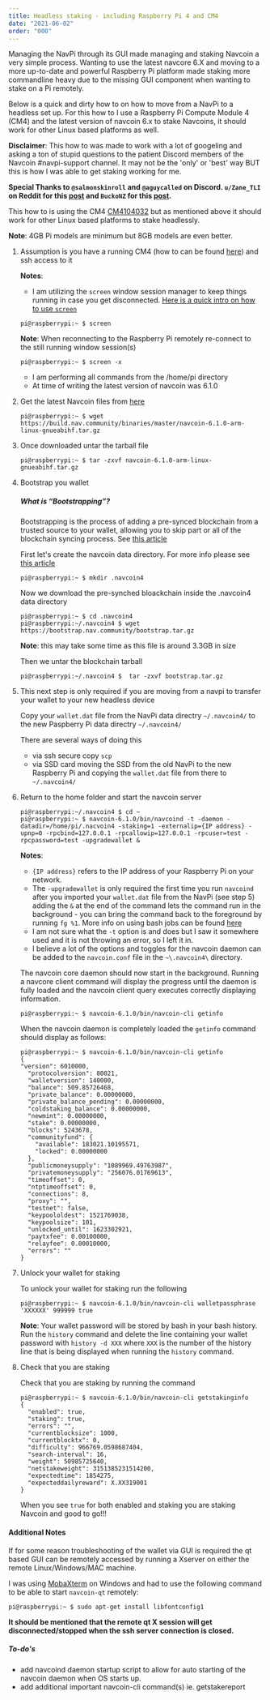 ```yaml
---
title: Headless staking - including Raspberry Pi 4 and CM4
date: "2021-06-02"
order: "000"
---
```



Managing the NavPi through its GUI made managing and staking Navcoin a very simple process. Wanting to use the latest navcore 6.X and moving to a more up-to-date and powerful Raspberry Pi platform made staking more commandline heavy due to the missing GUI component when wanting to stake on a Pi remotely.

Below is a quick and dirty how to on how to move from a NavPi to a headless set up. For this how to I use a Raspberry Pi Compute Module 4 (CM4) and the latest version of navcoin 6.x to stake Navcoins, it should work for other Linux based platforms as well.


**Disclaimer**: This how to was made to work with a lot of googeling and asking a ton of stupid questions to the patient Discord members of the Navcoin #navpi-support channel. It may not be the 'only' or 'best' way BUT this is how I was able to get staking working for me.

**Special Thanks to `@salmonskinroll` and `@aguycalled` on Discord. `u/Zane_TLI` on Reddit for this [post](https://www.reddit.com/r/NavCoin/comments/l8jdcr/staking_with_navcoind_getstakinginfo_return>) and `BuckoNZ` for this [post](https://forum.odroid.com/viewtopic.php?t=31824).**

This how to is using the CM4 [CM4104032](https://www.buyapi.ca/product/raspberry-pi-compute-module-4-wireless-4gb-32gb-cm4104032/) but as mentioned above it should work for other Linux based platforms to stake headlessly.

**Note**: 4GB Pi models are minimum but 8GB models are even better.

1. Assumption is you have a running CM4 (how to can be found [here](https://www.youtube.com/watch?reload=9&v=jp_mF1RknU4)) and ssh access to it


	**Notes**:

	- I am utilizing the `screen` window session manager to keep things running in case you get disconnected. [Here is a quick intro on how to use `screen`](https://www.youtube.com/watch?v=hB6Y72DK8mc)

	```
	pi@raspberrypi:~ $ screen
	```

	**Note**: When reconnecting to the Raspberry Pi remotely re-connect to the still running window session(s)

	```
	pi@raspberrypi:~ $ screen -x
	```

	- I am performing all commands from the /home/pi directory
	- At time of writing the latest version of navcoin was 6.1.0

1. Get the latest Navcoin files from [here](https://build.nav.community/binaries/master/)

	```
	pi@raspberrypi:~ $ wget https://build.nav.community/binaries/master/navcoin-6.1.0-arm-linux-gnueabihf.tar.gz
	```

1. Once downloaded untar the tarball file 

	```
	pi@raspberrypi:~ $ tar -zxvf navcoin-6.1.0-arm-linux-gnueabihf.tar.gz
	```

1. Bootstrap you wallet

	##### What is “Bootstrapping”? 

	Bootstrapping is the process of adding a pre-synced blockchain from a trusted source to your wallet, allowing you to skip part or all of the blockchain syncing process. See [this article](/navcoin-core/bootstrap-your-wallet/)

	First let's create the navcoin data directory. For more info please see [this article](/navcoin-core/locate-your-data-directory/)
	```
	pi@raspberrypi:~ $ mkdir .navcoin4
	```
	Now we download the pre-synched bloackchain inside the .navcoin4 data directory
	```
	pi@raspberrypi:~ $ cd .navcoin4
	pi@raspberrypi:~/.navcoin4 $ wget https://bootstrap.nav.community/bootstrap.tar.gz
	```

	**Note**: this may take some time as this file is around 3.3GB in size

	Then we untar the blockchain tarball

	```
	pi@raspberrypi:~/.navcoin4 $  tar -zxvf bootstrap.tar.gz
	```

1. This next step is only required if you are moving from a navpi to transfer your wallet to your new headless device

	Copy your `wallet.dat` file from the NavPi data directry `~/.navcoin4/` to the new Paspberry Pi data directry `~/.navcoin4/`

	There are several ways of doing this

	- via ssh secure copy `scp`
	- via SSD card moving the SSD from the old NavPi to the new Raspberry Pi and copying the `wallet.dat` file from there to `~/.navcoin4/`

1. Return to the home folder and start the navcoin server

	```
	pi@raspberrypi:~/.navcoin4 $ cd ~
	pi@raspberrypi:~ $ navcoin-6.1.0/bin/navcoind -t -daemon -datadir=/home/pi/.nacvoin4 -staking=1 -externalip={IP address} -upnp=0 -rpcbind=127.0.0.1 -rpcallowip=127.0.0.1 -rpcuser=test -rpcpassword=test -upgradewallet &
	```

	**Notes**: 

	- `{IP address}` refers to the IP address of your Raspberry Pi on your network.
	- The `-upgradewallet` is only required the first time you run `navcoind` after you imported your `wallet.dat` file from the NavPi (see step 5) adding the `&` at the end of the command lets the command run in the background - you can bring the command back to the foreground by running `fg %1`. More info on using bash jobs can be found [here](https://www.linuxjournal.com/content/job-control-bash-feature-you-only-think-you-dont-need)
	- I am not sure what the `-t` option is and does but I saw it somewhere used and it is not throwing an error, so I left it in.
	- I believe a lot of the options and toggles for the navcoin daemon can be added to the `navcoin.conf` file in the `~\.navcoin4\` directory.

	The navcoin core daemon should now start in the background. Running a navcore client command will display the progress until the daemon is fully loaded and the navcoin client query executes correctly displaying information.

	```
	pi@raspberrypi:~ $ navcoin-6.1.0/bin/navcoin-cli getinfo
	```

	When the navcoin daemon is completely loaded the `getinfo` command should display as follows:

	```
	pi@raspberrypi:~ $ navcoin-6.1.0/bin/navcoin-cli getinfo
	{
  	"version": 6010000,
	  "protocolversion": 80021,
	  "walletversion": 140000,
	  "balance": 509.85726468,
	  "private_balance": 0.00000000,
	  "private_balance_pending": 0.00000000,
	  "coldstaking_balance": 0.00000000,
	  "newmint": 0.00000000,
	  "stake": 0.00000000,
	  "blocks": 5243678,
	  "communityfund": {
	    "available": 183021.10195571,
	    "locked": 0.00000000
	  },
	  "publicmoneysupply": "1089969.49763987",
	  "privatemoneysupply": "256076.01769613",
	  "timeoffset": 0,
	  "ntptimeoffset": 0,
	  "connections": 8,
	  "proxy": "",
	  "testnet": false,
	  "keypoololdest": 1521769038,
	  "keypoolsize": 101,
	  "unlocked_until": 1623302921,
	  "paytxfee": 0.00100000,
	  "relayfee": 0.00010000,
	  "errors": ""
	}
	```

1. Unlock your wallet for staking

	To unlock your wallet for staking run the following 

	```
	pi@raspberrypi:~ $ navcoin-6.1.0/bin/navcoin-cli walletpassphrase 'XXXXXX' 999999 true
	```

	**Note**: Your wallet password will be stored by bash in your bash history. Run the `history` command and delete the line containing your wallet password with `history -d XXX` where `XXX` is the number of the history line that is being displayed when running the `history` command.

1. Check that you are staking

	Check that you are staking by running the command

	```
	pi@raspberrypi:~ $ navcoin-6.1.0/bin/navcoin-cli getstakinginfo
	{
	  "enabled": true,
	  "staking": true,
	  "errors": "",
	  "currentblocksize": 1000,
	  "currentblocktx": 0,
	  "difficulty": 966769.0598687404,
	  "search-interval": 16,
	  "weight": 50985725640,
	  "netstakeweight": 3151385231514200,
	  "expectedtime": 1854275,
	  "expecteddailyreward": X.XX319001
	}
	```

	When you see `true` for both enabled and staking you are staking Navcoin and good to go!!!

#### Additional Notes

If for some reason troubleshooting of the wallet via GUI is required the qt based GUI can be remotely accessed by running a Xserver on either the remote Linux/Windows/MAC machine. 

I was using [MobaXterm](https://mobaxterm.mobatek.net/) on Windows and had to use the following command to be able to start `navcoin-qt` remotely:

```
pi@raspberrypi:~ $ sudo apt-get install libfontconfig1
```

**It should be mentioned that the remote qt X session will get disconnected/stopped when the ssh server connection is closed.**


##### To-do's

- add navcoind daemon startup script to allow for auto starting of the navcoin daemon when OS starts up.
- add additional important navcoin-cli command(s) ie. getstakereport
